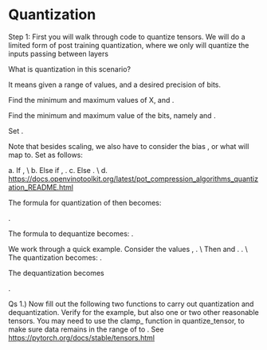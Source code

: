 # Quantization
Step 1: First you will walk through code to quantize tensors. We will do a limited form of post training quantization, where we only will quantize the inputs passing between layers

What is quantization in this scenario?

It means given a range of values,  and a desired precision of  bits.

Find the minimum and maximum values of X,  and .

Find the minimum and maximum value of the bits, namely  and .

Set .

Note that besides scaling, we also have to consider the bias , or what  will map to. Set  as follows:

a. If ,  \ b. Else if , .
c. Else . \ d. https://docs.openvinotoolkit.org/latest/pot_compression_algorithms_quantization_README.html

The formula for quantization of  then becomes: 
 
.

The formula to dequantize becomes: .

We work through a quick example. Consider the values , . \ Then  and . . \ The quantization becomes: .

The dequantization becomes 
 
.

Qs 1.) Now fill out the following two functions to carry out quantization and dequantization. Verify for the example, but also one or two other reasonable tensors. You may need to use the clamp_ function in quantize_tensor, to make sure data remains in the range of  to . See https://pytorch.org/docs/stable/tensors.html

